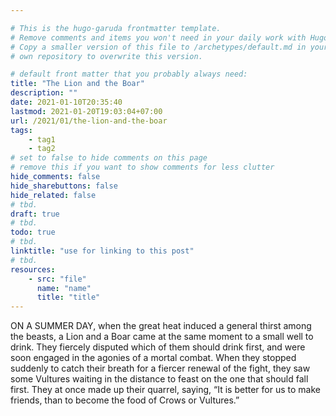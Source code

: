 ```yaml
---

# This is the hugo-garuda frontmatter template.
# Remove comments and items you won't need in your daily work with Hugo.
# Copy a smaller version of this file to /archetypes/default.md in your
# own repository to overwrite this version.

# default front matter that you probably always need:
title: "The Lion and the Boar"
description: ""
date: 2021-01-10T20:35:40
lastmod: 2021-01-20T19:03:04+07:00
url: /2021/01/the-lion-and-the-boar
tags:
    - tag1
    - tag2
# set to false to hide comments on this page
# remove this if you want to show comments for less clutter
hide_comments: false
hide_sharebuttons: false
hide_related: false
# tbd.
draft: true
# tbd.
todo: true
# tbd.
linktitle: "use for linking to this post"
# tbd.
resources:
    - src: "file"
      name: "name"
      title: "title"
---
```

ON A SUMMER DAY, when the great heat induced a general thirst among the beasts, a Lion and a Boar came at the same moment to a small well to drink. They fiercely disputed which of them should drink first, and were soon engaged in the agonies of a mortal combat. When they stopped suddenly to catch their breath for a fiercer renewal of the fight, they saw some Vultures waiting in the distance to feast on the one that should fall first. They at once made up their quarrel, saying, “It is better for us to make friends, than to become the food of Crows or Vultures.”
